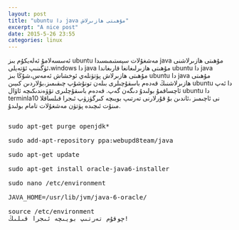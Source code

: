 ```yaml
---
layout: post
title: "ubuntu دا java مۇھىتى ھازىرلاش"
excerpt: "A nice post"
date: 2015-5-26 23:55
categories: linux
---
```

ئەسسەلامۇ ئەلەيكۇم
بىز ubuntu مەشغۇلات سېستىمىسىدا java مۇھىتى ھازىرلاشنى ئۈگىنىپ ئۆتەيلى،windows دا java مۇھىتى ھازىرلىغانغا قارىغاندا ubuntu دا java مۇھىتى ھازىرلاش پۈتۈنلەي ئوخشاش ئەمەس،شۇڭا بىز ubuntu دا java مۇھىتى ھازىرلاشنىڭ قەدەم باسقۇچىلرى بىلەن تونۇشۇپ چىقىمىز،بۇلاردىن كىيىن ubuntu دا ئەپ ئاچساقمۇ بولىدۇ دىگەن گەپ.
قەدەم باسقۇچلىرى تۆۋەندىكىچە
ئاۋال ubuntu دا terminlaنى ئاچىمىز ،ئاندىن بۇ قۇرلارنى تەرتىپ بويىچە كىرگۈزۈپ ئىجرا قىلساقلا 10 مىنۇت ئىچىدە پۈتۈن مەشغۇلات تامام بولىدۇ.
<pre>

sudo apt-get purge openjdk*

sudo add-apt-repository ppa:webupd8team/java

sudo apt-get update

sudo apt-get install oracle-java6-installer

sudo nano /etc/environment

JAVA_HOME=/usr/lib/jvm/java-6-oracle/

source /etc/environment
چوقۇم تەرتىپ بويىچە ئىجرا قىلىڭ!

</pre>
